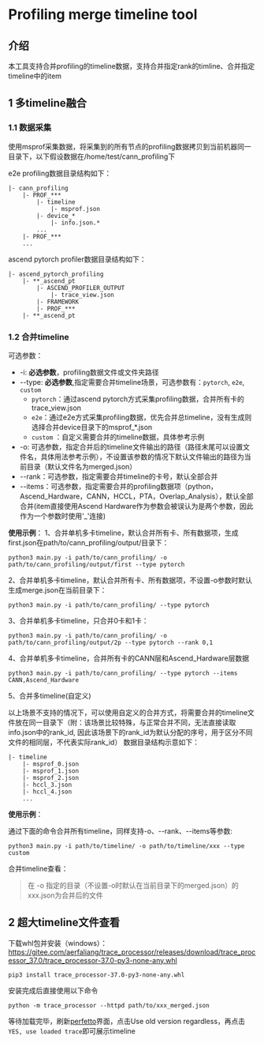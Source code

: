 # Profiling merge timeline tool

## 介绍

本工具支持合并profiling的timeline数据，支持合并指定rank的timline、合并指定timeline中的item


## 1 多timeline融合

### 1.1 数据采集

使用msprof采集数据，将采集到的所有节点的profiling数据拷贝到当前机器同一目录下，以下假设数据在/home/test/cann_profiling下

e2e profiling数据目录结构如下：

```
|- cann_profiling
    |- PROF_***
        |- timeline
            |- msprof.json
        |- device_*
            |- info.json.*
        ...
    |- PROF_***
    ...
```

ascend pytorch profiler数据目录结构如下：

```
|- ascend_pytorch_profiling
    |- **_ascend_pt
        |- ASCEND_PROFILER_OUTPUT
            |- trace_view.json
        |- FRAMEWORK
        |- PROF_***
    |- **_ascend_pt
```


### 1.2 合并timeline

可选参数：

- -i: **必选参数**，profiling数据文件或文件夹路径
- --type: **必选参数**,指定需要合并timeline场景，可选参数有：`pytorch`, `e2e`, `custom`
  - `pytorch`：通过ascend pytorch方式采集profiling数据，合并所有卡的trace_view.json
  - `e2e`：通过e2e方式采集profiling数据，优先合并总timeline，没有生成则选择合并device目录下的msprof_*.json
  - `custom` ：自定义需要合并的timeline数据，具体参考示例
- -o: 可选参数，指定合并后的timeline文件输出的路径（路径末尾可以设置文件名，具体用法参考示例），不设置该参数的情况下默认文件输出的路径为当前目录（默认文件名为merged.json）
- --rank：可选参数，指定需要合并timeline的卡号，默认全部合并
- --items：可选参数，指定需要合并的profiling数据项（python，Ascend_Hardware，CANN，HCCL，PTA，Overlap_Analysis），默认全部合并(item直接使用Ascend Hardware作为参数会被误认为是两个参数，因此作为一个参数时使用'_'连接)


**使用示例**：
1、合并单机多卡timeline，默认合并所有卡、所有数据项，生成first.json在path/to/cann_profiling/output/目录下：

```
python3 main.py -i path/to/cann_profiling/ -o path/to/cann_profiling/output/first --type pytorch
```
2、合并单机多卡timeline，默认合并所有卡、所有数据项，不设置-o参数时默认生成merge.json在当前目录下：

```
python3 main.py -i path/to/cann_profiling/ --type pytorch
```

3、合并单机多卡timeline，只合并0卡和1卡：

```
python3 main.py -i path/to/cann_profiling/ -o path/to/cann_profiling/output/2p --type pytorch --rank 0,1
```

4、合并单机多卡timeline，合并所有卡的CANN层和Ascend_Hardware层数据

```
python3 main.py -i path/to/cann_profiling/ --type pytorch --items CANN,Ascend_Hardware
```

5、合并多timeline(自定义)

以上场景不支持的情况下，可以使用自定义的合并方式，将需要合并的timeline文件放在同一目录下（附：该场景比较特殊，与正常合并不同，无法直接读取info.json中的rank_id, 因此该场景下的rank_id为默认分配的序号，用于区分不同文件的相同层，不代表实际rank_id）
数据目录结构示意如下：

```
|- timeline
    |- msprof_0.json
    |- msprof_1.json
    |- msprof_2.json
    |- hccl_3.json
    |- hccl_4.json
    ...
```

**使用示例**：

通过下面的命令合并所有timeline，同样支持-o、--rank、--items等参数:

```
python3 main.py -i path/to/timeline/ -o path/to/timeline/xxx --type custom
```

合并timeline查看：

> 在 -o 指定的目录（不设置-o时默认在当前目录下的merged.json）的xxx.json为合并后的文件


## 2 超大timeline文件查看

下载whl包并安装（windows）：
https://gitee.com/aerfaliang/trace_processor/releases/download/trace_processor_37.0/trace_processor-37.0-py3-none-any.whl
```
pip3 install trace_processor-37.0-py3-none-any.whl
```

安装完成后直接使用以下命令

```
python -m trace_processor --httpd path/to/xxx_merged.json 
```

等待加载完毕，刷新[perfetto](https://ui.perfetto.dev/)界面，点击Use old version regardless，再点击`YES, use loaded trace`即可展示timeline
